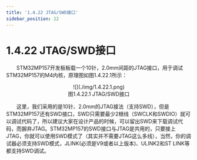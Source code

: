 ```yaml
---
title: '1.4.22 JTAG/SWD接口'
sidebar_position: 22
---
```


# 1.4.22 JTAG/SWD接口

&emsp;&emsp;STM32MP157开发板板载一个10针，2.0mm间距的JTAG接口，用于调试STM32MP157的M4内核，原理图如图1.4.22.1所示：

<center>
![](./img/1.4.22.1.png)<br/>
图1.4.22.1 JTAG/SWD接口
</center>


&emsp;&emsp;这里，我们采用的是10针、2.0mm的JTAG接法（支持SWD），但是STM32MP157还有SWD接口，SWD只需要最少2根线（SWCLK和SWDIO）就可以调试代码了，所以建议大家在设计产品的时候，可以留出SWD来下载调试代码，而摒弃JTAG。STM32MP157的SWD接口与JTAG是共用的，只要接上JTAG，你就可以使用SWD模式了（其实并不需要JTAG这么多线），当然，你的调试器必须支持SWD模式，JLINK(必须是V9或者以上版本)、ULINK2和ST LINK等都支持SWD调试。
















